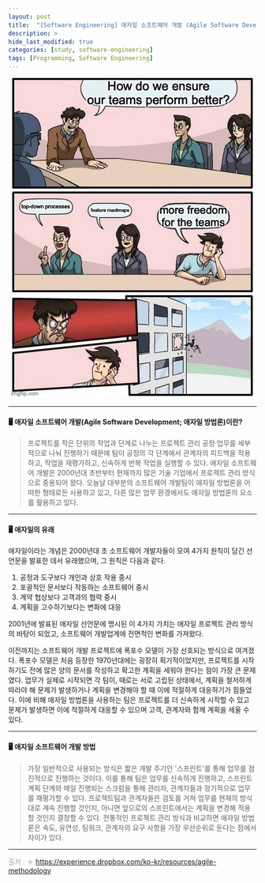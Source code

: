 ```yaml
---
layout: post
title:  "[Software Engineering] 애자일 소프트웨어 개발 (Agile Software Development)"
description: >
hide_last_modified: true
categories: [study, software-engineering]
tags: [Programming, Software Engineering]
---
```


<p align="center">
  <img src="../../../assets/img/blog/software_engineering/agile.jpg">
</p>

-----

#### 🖥️ 애자일 소프트웨어 개발(Agile Software Development; 애자일 방법론)이란?

> 프로젝트를 작은 단위의 작업과 단계로 나누는 프로젝트 관리 공정·업무를 세부적으로 나눠 진행하기 때문에 팀이 공정의 각 단계에서 관계자의 피드백을 적용하고, 작업을 재평가하고, 신속하게 반복 작업을 실행할 수 있다. 
애자일 소프트웨어 개발은 2000년대 초반부터 현재까지 많은 기술 기업에서 프로젝트 관리 방식으로 중용되어 왔다. 오늘날 대부분의 소프트웨어 개발팀이 애자일 방법론을 어떠한 형태로든 사용하고 있고, 다른 많은 업무 환경에서도 애자일 방법론의 요소를 활용하고 있다.

----

#### 🖥️ 애자일의 유래
애자일이라는 개념은 2000년대 초 소프트웨어 개발자들이 모여 4가지 원칙이 담긴 선언문을 발표한 데서 유래했으며, 그 원칙은 다음과 같다.

1. 공정과 도구보다 개인과 상호 작용 중시
2. 포괄적인 문서보다 작동하는 소프트웨어 중시
3. 계약 협상보다 고객과의 협력 중시
4. 계획을 고수하기보다는 변화에 대응

2001년에 발표된 애자일 선언문에 명시된 이 4가지 가치는 애자일 프로젝트 관리 방식의 바탕이 되었고, 소프트웨어 개발업계에 전면적인 변화를 가져왔다.

이전까지는 소프트웨어 개발 프로젝트에 폭포수 모델이 가장 선호되는 방식으로 여겨졌다. 폭포수 모델은 처음 등장한 1970년대에는 굉장히 획기적이었지만, 프로젝트를 시작하기도 전에 많은 양의 문서를 작성하고 확고한 계획을 세워야 한다는 점이 가장 큰 문제였다. 
업무가 실제로 시작되면 각 팀이, 때로는 서로 고립된 상태에서, 계획을 철저하게 따라야 해 문제가 발생하거나 계획을 변경해야 할 때 이에 적절하게 대응하기가 힘들었다. 
이에 비해 애자일 방법론을 사용하는 팀은 프로젝트를 더 신속하게 시작할 수 있고 문제가 발생하면 이에 적절하게 대응할 수 있으며 고객, 관계자와 함께 계획을 세울 수 있다.

----

#### 🖥️ 애자일 소프트웨어 개발 방법

> 가장 일반적으로 사용되는 방식은 짧은 개발 주기인 '스프린트'를 통해 업무를 점진적으로 진행하는 것이다. 
이를 통해 팀은 업무를 신속하게 진행하고, 스프린트 계획 단계와 매일 진행되는 스크럼을 통해 관리자, 관계자들과 정기적으로 업무를 재평가할 수 있다. 
프로젝트팀과 관계자들은 검토를 거쳐 업무를 현재의 방식대로 계속 진행할 것인지, 아니면 앞으로의 스프린트에서는 계획을 변경해 적용할 것인지 결정할 수 있다.
전통적인 프로젝트 관리 방식과 비교하면 애자일 방법론은 속도, 유연성, 팀워크, 관계자의 요구 사항을 가장 우선순위로 둔다는 점에서 차이가 있다.

-----
<span style="color:darkgray">출처 : 
＊ https://experience.dropbox.com/ko-kr/resources/agile-methodology <br>
</span> 
